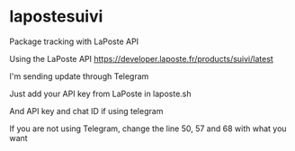 # lapostesuivi
Package tracking with LaPoste API


Using the LaPoste API https://developer.laposte.fr/products/suivi/latest

I'm sending update through Telegram

Just add your API key from LaPoste in laposte.sh

And API key and chat ID if using telegram

If you are not using Telegram, change the line 50, 57 and 68 with what you want
